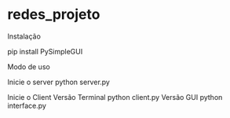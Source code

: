 # redes_projeto

Instalação 

pip install PySimpleGUI


Modo de uso

Inicie o server
  python server.py
 
Inicie o Client
  Versão Terminal
    python client.py
  Versão GUI
    python interface.py
